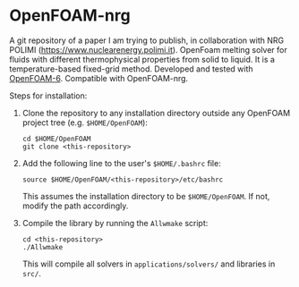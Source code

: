 # OpenFOAM-nrg

A git repository of a paper I am trying to publish, in collaboration with NRG POLIMI (https://www.nuclearenergy.polimi.it). OpenFoam melting solver for fluids with different thermophysical properties from solid to liquid. It is a temperature-based fixed-grid method. Developed and tested with [OpenFOAM-6](https://github.com/OpenFOAM/OpenFOAM-6). Compatible with OpenFOAM-nrg.

Steps for installation:

1.  Clone the repository to any installation directory outside any OpenFOAM project tree (e.g. `$HOME/OpenFOAM`):

    ```
    cd $HOME/OpenFOAM
    git clone <this-repository>
    ```

2.  Add the following line to the user's `$HOME/.bashrc` file:

    ```
    source $HOME/OpenFOAM/<this-repository>/etc/bashrc
    ```
    This assumes the installation directory to be `$HOME/OpenFOAM`. If not, modify the path accordingly.

3.  Compile the library by running the `Allwmake` script:

    ```
    cd <this-repository>
    ./Allwmake
    ```
    This will compile all solvers in `applications/solvers/` and libraries in `src/`.

